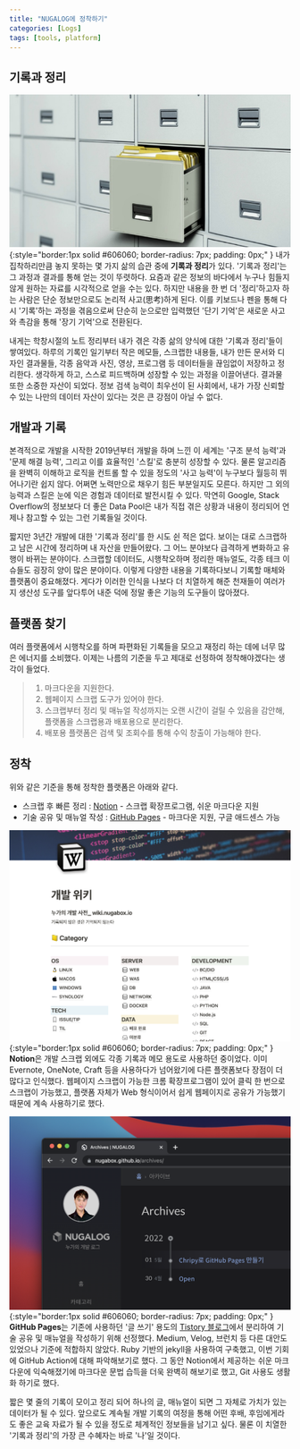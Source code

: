 ```yaml
---
title: "NUGALOG에 정착하기"
categories: [Logs]
tags: [tools, platform]
---
```


## 기록과 정리
![files](/assets/img/post/2022-04-30/files.jpeg){:style="border:1px solid #606060; border-radius: 7px; padding: 0px;" }
내가 집착하리만큼 놓지 못하는 몇 가지 삶의 습관 중에 **기록과 정리**가 있다. '기록과 정리'는 그 과정과 결과를 통해 얻는 것이 뚜렷하다. 요즘과 같은 정보의 바다에서 누구나 힘들지 않게 원하는 자료를 시각적으로 얻을 수는 있다. 하지만 내용을 한 번 더 '정리'하고자 하는 사람은 단순 정보만으로도 논리적 사고(思考)하게 된다. 이를 키보드나 펜을 통해 다시 '기록'하는 과정을 겪음으로써 단순히 눈으로만 입력했던 '단기 기억'은 새로운 사고와 촉감을 통해 '장기 기억'으로 전환된다.

내게는 학창시절의 노트 정리부터 내가 겪은 각종 삶의 양식에 대한 '기록과 정리'들이 쌓여있다. 하루의 기록인 일기부터 작은 메모들, 스크랩한 내용들, 내가 만든 문서와 디자인 결과물들, 각종 음악과 사진, 영상, 프로그램 등 데이터들을 끊임없이 저장하고 정리한다. 생각하게 하고, 스스로 피드백하며 성장할 수 있는 과정을 이끌어낸다. 결과물 또한 소중한 자산이 되었다. 정보 검색 능력이 최우선이 된 사회에서, 내가 가장 신뢰할 수 있는 나만의 데이터 자산이 있다는 것은 큰 강점이 아닐 수 없다.

## 개발과 기록
본격적으로 개발을 시작한 2019년부터 개발을 하며 느낀 이 세계는 '구조 분석 능력'과 '문제 해결 능력', 그리고 이를 효율적인 '스킬'로 충분히 성장할 수 있다. 물론 알고리즘을 완벽히 이해하고 로직을 컨트롤 할 수 있을 정도의 '사고 능력'이 누구보다 월등히 뛰어나기란 쉽지 않다. 어쩌면 노력만으로 채우기 힘든 부분일지도 모른다. 하지만 그 외의 능력과 스킬은 눈에 익은 경험과 데이터로 발전시킬 수 있다. 막연히 Google, Stack Overflow의 정보보다 더 좋은 Data Pool은 내가 직접 겪은 상황과 내용이 정리되어 언제나 참고할 수 있는 그런 기록들일 것이다.

짧지만 3년간 개발에 대한 '기록과 정리'를 한 시도 쉰 적은 없다. 보이는 대로 스크랩하고 남은 시간에 정리하며 내 자산을 만들어왔다. 그 어느 분야보다 급격하게 변화하고 유행이 바뀌는 분야이다. 스크랩할 데이터도, 시행착오하며 정리한 매뉴얼도, 각종 테크 이슈들도 굉장히 양이 많은 분야이다. 이렇게 다양한 내용을 기록하다보니 기록할 매체와 플랫폼이 중요해졌다. 게다가 이러한 인식을 나보다 더 치열하게 해준 천재들이 여러가지 생산성 도구를 앞다투어 내준 덕에 정말 좋은 기능의 도구들이 많아졌다.

## 플랫폼 찾기
여러 플랫폼에서 시행착오를 하며 파편화된 기록들을 모으고 재정리 하는 데에 너무 많은 에너지를 소비했다. 이제는 나름의 기준을 두고 제대로 선정하여 정착해야겠다는 생각이 들었다.
> 1. 마크다운을 지원한다.
> 2. 웹페이지 스크랩 도구가 있어야 한다.
> 3. 스크랩부터 정리 및 매뉴얼 작성까지는 오랜 시간이 걸릴 수 있음을 감안해, 플랫폼을 스크랩용과 배포용으로 분리한다.
> 4. 배포용 플랫폼은 검색 및 조회수를 통해 수익 창출이 가능해야 한다.

## 정착
위와 같은 기준을 통해 정착한 플랫폼은 아래와 같다.
- 스크랩 후 빠른 정리 : [Notion](https://wiki.nugabox.io) - 스크랩 확장프로그램, 쉬운 마크다운 지원
- 기술 공유 및 매뉴얼 작성 : [GitHub Pages](https://nugabox.github.io) - 마크다운 지원, 구글 애드센스 가능

![notion](/assets/img/post/2022-04-30/notion.png){:style="border:1px solid #606060; border-radius: 7px; padding: 0px;" }
**Notion**은 개발 스크랩 외에도 각종 기록과 메모 용도로 사용하던 중이었다. 이미 Evernote, OneNote, Craft 등을 사용하다가 넘어왔기에 다른 플랫폼보다 장점이 더 많다고 인식했다. 웹페이지 스크랩이 가능한 크롬 확장프로그램이 있어 클릭 한 번으로 스크랩이 가능했고, 플랫폼 자체가 Web 형식이어서 쉽게 웹페이지로 공유가 가능했기 때문에 계속 사용하기로 했다.

![github_pages](/assets/img/post/2022-04-30/github_pages.png){:style="border:1px solid #606060; border-radius: 7px; padding: 0px;" }
**GitHub Pages**는 기존에 사용하던 '글 쓰기' 용도의 [Tistory 블로그](https://blog.nugabox.com)에서 분리하여 기술 공유 및 매뉴얼을 작성하기 위해 선정했다. Medium, Velog, 브런치 등 다른 대안도 있었으나 기준에 적합하지 않았다. Ruby 기반의 jekyll을 사용하여 구축했고, 이번 기회에 GitHub Action에 대해 파악해보기로 했다. 그 동안 Notion에서 제공하는 쉬운 마크다운에 익숙해졌기에 마크다운 문법 습득을 더욱 완벽히 해보기로 했고, Git 사용도 생활화 하기로 했다.

짧은 몇 줄의 기록이 모이고 정리 되어 하나의 글, 매뉴얼이 되면 그 자체로 가치가 있는 데이터가 될 수 있다. 앞으로도 계속될 개발 기록의 여정을 통해 어떤 후배, 후임에게라도 좋은 교육 자료가 될 수 있을 정도로 체계적인 정보들을 남기고 싶다. 물론 이 치열한 '기록과 정리'의 가장 큰 수혜자는 바로 '나'일 것이다.
